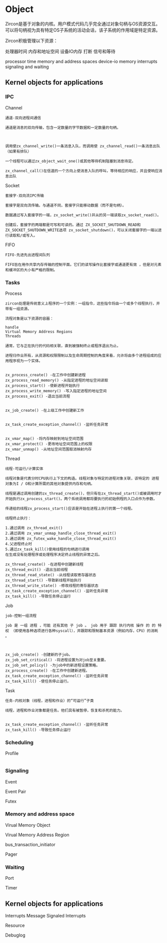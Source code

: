 # Object

Zircon是基于对象的内核。用户模式代码几乎完全通过对象句柄与OS资源交互。可以将句柄视为具有特定OS子系统的活动会话，该子系统的作用域是特定资源。

Zircon积极管理以下资源：

处理器时间
内存和地址空间
设备IO内存
打断
信号和等待

processor time
memory and address spaces
device-io memory
interrupts
signaling and waiting

## Kernel objects for applications
###  IPC 

Channel

```
通道-双向进程间通信

通道是消息的双向传输，包含一定数量的字节数据和一定数量的句柄。



调用使zx_channel_write()一条消息入队，而调用使 zx_channel_read()一条消息出队（如果有排队）

一个线程可以通过zx_object_wait_one()或其他等待机制阻塞到消息待定。

zx_channel_call()在信道的一个方向上使消息入队的呼叫，等待相应的响应，并且使响应消息出队
```

Socket
```
套接字-双向流IPC传输

套接字是双向流传输。与通道不同，套接字只能移动数据（而不是句柄）。

数据通过写入套接字的一端，zx_socket_write()并从的另一端读取zx_socket_read()。

创建后，套接字的两端都是可写和可读的。通过 ZX_SOCKET_SHUTDOWN_READ和ZX_SOCKET_SHUTDOWN_WRITE选项 zx_socket_shutdown()，可以关闭套接字的一端以进行读取和/或写入。
```
FIFO

```
FIFO-先进先出进程间队列

FIFO旨在用作共享内存传输的控制平面。它们的读写操作比套接字或通道更有效 ，但是对元素和缓冲区的大小有严格的限制。
```

### Tasks

Process

```
zircon处理是传统意义上程序的一个实例：一组指令，这些指令将由一个或多个线程执行，并带有一组资源。

流程对象是以下资源的容器：

handle
Virtual Memory Address Regions
Threads 

通常，它与正在执行的代码相关联，直到被强制终止或程序退出为止。

进程归作业所有，从资源和权限限制以及生命周期控制的角度来看，允许将由多个进程组成的应用程序视为一个实体。


zx_process_create() -在工作中创建新进程
zx_process_read_memory() -从指定进程的地址空间读取
zx_process_start() -使新进程开始执行
zx_process_write_memory() -写入指定进程的地址空间
zx_process_exit() -退出当前流程


zx_job_create() -在上级工作中创建新工作


zx_task_create_exception_channel() -监听任务异常


zx_vmar_map() -将内存映射到地址空间范围
zx_vmar_protect() -更改地址空间范围上的权限
zx_vmar_unmap() -从地址空间范围取消映射内存
```
Thread
```
线程-可运行/计算实体

线程对象是代表分时CPU执行上下文的构造。线程对象与特定的进程对象关联，该特定的 进程对象为I / O和计算所需的其他对象提供内存和句柄。

线程是通过调用创建的zx_thread_create()，但只有在zx_thread_start()或被调用时才开始执行zx_process_start()。两个系统调用都将要执行的初始例程的入口点作为参数。

传递给的线程zx_process_start()应该是开始在进程上执行的第一个线程。

线程终止执行：

1.通过调用 zx_thread_exit()
2.通过调用 zx_vmar_unmap_handle_close_thread_exit()
3.通过调用 zx_futex_wake_handle_close_thread_exit()
4.父进程终止时
5.通过zx_task_kill()使用线程的句柄进行调用
在生成没有处理程序或处理程序决定终止线程的异常之后。

zx_thread_create() -在进程中创建新线程
zx_thread_exit() -退出当前线程
zx_thread_read_state() -从线程读取寄存器状态
zx_thread_start() -导致新线程开始执行
zx_thread_write_state() -修改线程的寄存器状态
zx_task_create_exception_channel() -监听任务异常
zx_task_kill() -导致任务停止运行
```
Job

```
job-控制一组流程

job 是 一组 进程 ，可能 还有其他 子 job 。 job 用于 跟踪 执行内核 操作 的 的 特权 （即使用各种选项进行各种syscall），并跟踪和限制基本资源（例如内存，CPU）的消耗 。



zx_job_create() -创建新的子job。
zx_job_set_critical() -将进程设置为对job至关重要。
zx_job_set_policy() -为job中的新进程设置策略。
zx_process_create() -在工作中创建新进程。
zx_task_create_exception_channel() -监听任务异常
zx_task_kill() -使任务停止运行。
```
Task

```text
任务-内核对象（线程，进程和作业）的“可运行”子类

线程，进程和作业对象都是任务。他们具有被暂停，恢复和杀死的能力。


zx_task_create_exception_channel() -监听任务异常
zx_task_kill() -导致任务停止运行

```

### Scheduling

Profile

```

```

### Signaling

Event

Event Pair

Futex

### Memory and address space

Virual Memory Object

Virual Memory Address Region

bus_transaction_initiator

Pager

###  Waiting

Port

Timer

## Kernel objects for applications

Interrupts
    Message Signaled Interrupts

Resource

Debuglog